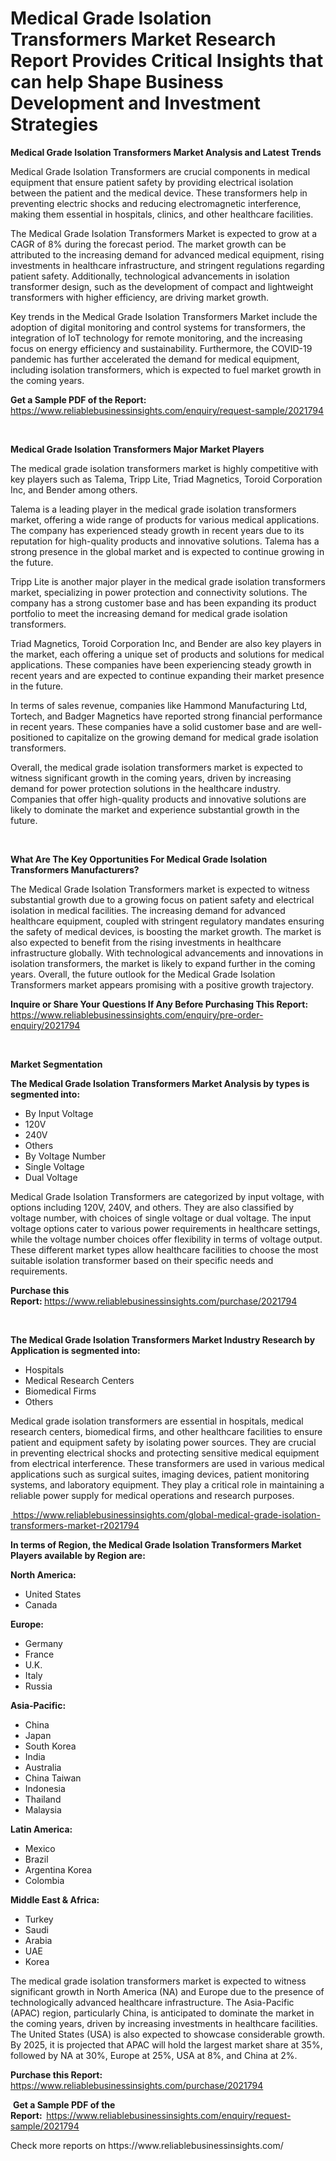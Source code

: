 <p><h1>Medical Grade Isolation Transformers Market Research Report Provides Critical Insights that can help Shape Business Development and Investment Strategies</h1></p><p><strong>Medical Grade Isolation Transformers Market Analysis and Latest Trends</strong></p>
<p><p>Medical Grade Isolation Transformers are crucial components in medical equipment that ensure patient safety by providing electrical isolation between the patient and the medical device. These transformers help in preventing electric shocks and reducing electromagnetic interference, making them essential in hospitals, clinics, and other healthcare facilities.</p><p>The Medical Grade Isolation Transformers Market is expected to grow at a CAGR of 8% during the forecast period. The market growth can be attributed to the increasing demand for advanced medical equipment, rising investments in healthcare infrastructure, and stringent regulations regarding patient safety. Additionally, technological advancements in isolation transformer design, such as the development of compact and lightweight transformers with higher efficiency, are driving market growth.</p><p>Key trends in the Medical Grade Isolation Transformers Market include the adoption of digital monitoring and control systems for transformers, the integration of IoT technology for remote monitoring, and the increasing focus on energy efficiency and sustainability. Furthermore, the COVID-19 pandemic has further accelerated the demand for medical equipment, including isolation transformers, which is expected to fuel market growth in the coming years.</p></p>
<p><strong>Get a Sample PDF of the Report:&nbsp;</strong> <a href="https://www.reliablebusinessinsights.com/enquiry/request-sample/2021794">https://www.reliablebusinessinsights.com/enquiry/request-sample/2021794</a></p>
<p>&nbsp;</p>
<p><strong>Medical Grade Isolation Transformers Major Market Players</strong></p>
<p><p>The medical grade isolation transformers market is highly competitive with key players such as Talema, Tripp Lite, Triad Magnetics, Toroid Corporation Inc, and Bender among others.</p><p>Talema is a leading player in the medical grade isolation transformers market, offering a wide range of products for various medical applications. The company has experienced steady growth in recent years due to its reputation for high-quality products and innovative solutions. Talema has a strong presence in the global market and is expected to continue growing in the future.</p><p>Tripp Lite is another major player in the medical grade isolation transformers market, specializing in power protection and connectivity solutions. The company has a strong customer base and has been expanding its product portfolio to meet the increasing demand for medical grade isolation transformers.</p><p>Triad Magnetics, Toroid Corporation Inc, and Bender are also key players in the market, each offering a unique set of products and solutions for medical applications. These companies have been experiencing steady growth in recent years and are expected to continue expanding their market presence in the future.</p><p>In terms of sales revenue, companies like Hammond Manufacturing Ltd, Tortech, and Badger Magnetics have reported strong financial performance in recent years. These companies have a solid customer base and are well-positioned to capitalize on the growing demand for medical grade isolation transformers.</p><p>Overall, the medical grade isolation transformers market is expected to witness significant growth in the coming years, driven by increasing demand for power protection solutions in the healthcare industry. Companies that offer high-quality products and innovative solutions are likely to dominate the market and experience substantial growth in the future.</p></p>
<p>&nbsp;</p>
<p><strong>What Are The Key Opportunities For Medical Grade Isolation Transformers Manufacturers?</strong></p>
<p><p>The Medical Grade Isolation Transformers market is expected to witness substantial growth due to a growing focus on patient safety and electrical isolation in medical facilities. The increasing demand for advanced healthcare equipment, coupled with stringent regulatory mandates ensuring the safety of medical devices, is boosting the market growth. The market is also expected to benefit from the rising investments in healthcare infrastructure globally. With technological advancements and innovations in isolation transformers, the market is likely to expand further in the coming years. Overall, the future outlook for the Medical Grade Isolation Transformers market appears promising with a positive growth trajectory.</p></p>
<p><strong>Inquire or Share Your Questions If Any Before Purchasing This Report:</strong> <a href="https://www.reliablebusinessinsights.com/enquiry/pre-order-enquiry/2021794">https://www.reliablebusinessinsights.com/enquiry/pre-order-enquiry/2021794</a></p>
<p>&nbsp;</p>
<p><strong>Market Segmentation</strong></p>
<p><strong>The Medical Grade Isolation Transformers Market Analysis by types is segmented into:</strong></p>
<p><ul><li>By Input Voltage</li><li>120V</li><li>240V</li><li>Others</li><li>By Voltage Number</li><li>Single Voltage</li><li>Dual Voltage</li></ul></p>
<p><p>Medical Grade Isolation Transformers are categorized by input voltage, with options including 120V, 240V, and others. They are also classified by voltage number, with choices of single voltage or dual voltage. The input voltage options cater to various power requirements in healthcare settings, while the voltage number choices offer flexibility in terms of voltage output. These different market types allow healthcare facilities to choose the most suitable isolation transformer based on their specific needs and requirements.</p></p>
<p><strong>Purchase this Report:&nbsp;</strong><a href="https://www.reliablebusinessinsights.com/purchase/2021794">https://www.reliablebusinessinsights.com/purchase/2021794</a></p>
<p>&nbsp;</p>
<p><strong>The Medical Grade Isolation Transformers Market Industry Research by Application is segmented into:</strong></p>
<p><ul><li>Hospitals</li><li>Medical Research Centers</li><li>Biomedical Firms</li><li>Others</li></ul></p>
<p><p>Medical grade isolation transformers are essential in hospitals, medical research centers, biomedical firms, and other healthcare facilities to ensure patient and equipment safety by isolating power sources. They are crucial in preventing electrical shocks and protecting sensitive medical equipment from electrical interference. These transformers are used in various medical applications such as surgical suites, imaging devices, patient monitoring systems, and laboratory equipment. They play a critical role in maintaining a reliable power supply for medical operations and research purposes.</p></p>
<p><a href="https://www.reliablebusinessinsights.com/global-medical-grade-isolation-transformers-market-r2021794">&nbsp;https://www.reliablebusinessinsights.com/global-medical-grade-isolation-transformers-market-r2021794</a></p>
<p><strong>In terms of Region, the Medical Grade Isolation Transformers Market Players available by Region are:</strong></p>
<p>
    <p> <strong> North America: </strong>
        <ul>
            <li>United States</li>
            <li>Canada</li>
        </ul>
        </p> 
    <p> <strong> Europe: </strong>
        <ul>
            <li>Germany</li>
            <li>France</li>
            <li>U.K.</li>
            <li>Italy</li>
            <li>Russia</li>
        </ul>
        </p> 
    <p> <strong> Asia-Pacific: </strong>
        <ul>
            <li>China</li>
            <li>Japan</li>
            <li>South Korea</li>
            <li>India</li>
            <li>Australia</li>
            <li>China Taiwan</li>
            <li>Indonesia</li>
            <li>Thailand</li>
            <li>Malaysia</li>
        </ul>
        </p> 
    <p> <strong> Latin America: </strong>
        <ul>
            <li>Mexico</li>
            <li>Brazil</li>
            <li>Argentina Korea</li>
            <li>Colombia</li>
        </ul>
        </p> 
    <p> <strong> Middle East & Africa: </strong>
        <ul>
            <li>Turkey</li>
            <li>Saudi</li>
            <li>Arabia</li>
            <li>UAE</li>
            <li>Korea</li>
        </ul>
    </p>
    </p>
<p><p>The medical grade isolation transformers market is expected to witness significant growth in North America (NA) and Europe due to the presence of technologically advanced healthcare infrastructure. The Asia-Pacific (APAC) region, particularly China, is anticipated to dominate the market in the coming years, driven by increasing investments in healthcare facilities. The United States (USA) is also expected to showcase considerable growth. By 2025, it is projected that APAC will hold the largest market share at 35%, followed by NA at 30%, Europe at 25%, USA at 8%, and China at 2%.</p></p>
<p><strong>Purchase this Report: </strong><a href="https://www.reliablebusinessinsights.com/purchase/2021794">https://www.reliablebusinessinsights.com/purchase/2021794</a></p>
<p>&nbsp;<strong>Get a Sample PDF of the Report:&nbsp;&nbsp;</strong><a href="https://www.reliablebusinessinsights.com/enquiry/request-sample/2021794">https://www.reliablebusinessinsights.com/enquiry/request-sample/2021794</a></p>
<p><strong></strong></p>
<p>Check more reports on https://www.reliablebusinessinsights.com/</p>